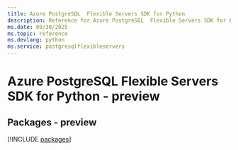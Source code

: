 ```yaml
---
title: Azure PostgreSQL  Flexible Servers SDK for Python
description: Reference for Azure PostgreSQL  Flexible Servers SDK for Python
ms.date: 09/30/2025
ms.topic: reference
ms.devlang: python
ms.service: postgresqlflexibleservers
---
```

# Azure PostgreSQL  Flexible Servers SDK for Python - preview
## Packages - preview
[!INCLUDE [packages](postgresql--flexible-servers-index.md)]